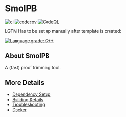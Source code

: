 # SmolPB

[![ci](https://github.com/s1db/SmolPB/actions/workflows/ci.yml/badge.svg)](https://github.com/s1db/SmolPB/actions/workflows/ci.yml)
[![codecov](https://codecov.io/gh/s1db/SmolPB/branch/main/graph/badge.svg)](https://codecov.io/gh/s1db/SmolPB)
[![CodeQL](https://github.com/s1db/SmolPB/actions/workflows/codeql-analysis.yml/badge.svg)](https://github.com/s1db/SmolPB/actions/workflows/codeql-analysis.yml)

LGTM Has to be set up manually after template is created:

[![Language grade: C++](https://img.shields.io/lgtm/grade/cpp/github/s1db/SmolPB)](https://lgtm.com/projects/g/s1db/SmolPB/context:cpp)

## About SmolPB
A (fast) proof trimming tool.


## More Details

 * [Dependency Setup](README_dependencies.md)
 * [Building Details](README_building.md)
 * [Troubleshooting](README_troubleshooting.md)
 * [Docker](README_docker.md)
